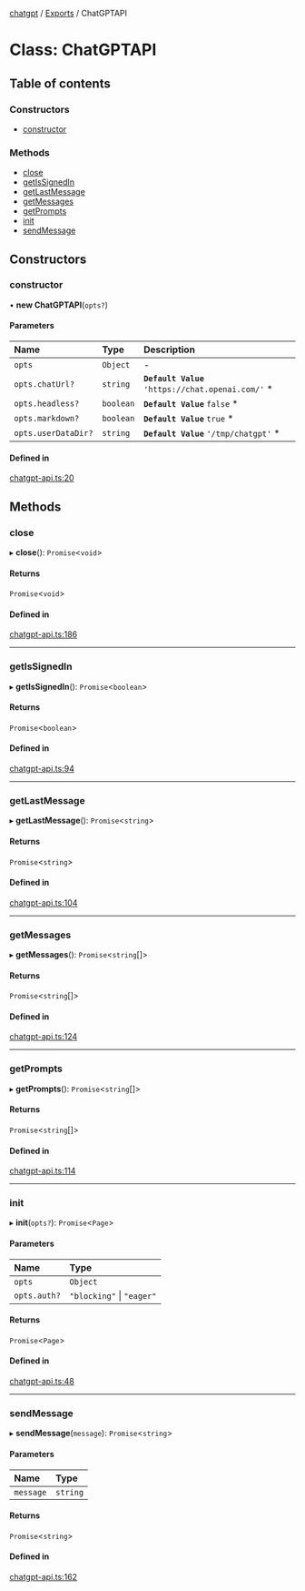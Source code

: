 [chatgpt](../readme.md) / [Exports](../modules.md) / ChatGPTAPI

# Class: ChatGPTAPI

## Table of contents

### Constructors

- [constructor](ChatGPTAPI.md#constructor)

### Methods

- [close](ChatGPTAPI.md#close)
- [getIsSignedIn](ChatGPTAPI.md#getissignedin)
- [getLastMessage](ChatGPTAPI.md#getlastmessage)
- [getMessages](ChatGPTAPI.md#getmessages)
- [getPrompts](ChatGPTAPI.md#getprompts)
- [init](ChatGPTAPI.md#init)
- [sendMessage](ChatGPTAPI.md#sendmessage)

## Constructors

### constructor

• **new ChatGPTAPI**(`opts?`)

#### Parameters

| Name | Type | Description |
| :------ | :------ | :------ |
| `opts` | `Object` | - |
| `opts.chatUrl?` | `string` | **`Default Value`**  `'https://chat.openai.com/'` * |
| `opts.headless?` | `boolean` | **`Default Value`**  `false` * |
| `opts.markdown?` | `boolean` | **`Default Value`**  `true` * |
| `opts.userDataDir?` | `string` | **`Default Value`**  `'/tmp/chatgpt'` * |

#### Defined in

[chatgpt-api.ts:20](https://github.com/transitive-bullshit/chatgpt-api/blob/ddd9545/src/chatgpt-api.ts#L20)

## Methods

### close

▸ **close**(): `Promise`<`void`\>

#### Returns

`Promise`<`void`\>

#### Defined in

[chatgpt-api.ts:186](https://github.com/transitive-bullshit/chatgpt-api/blob/ddd9545/src/chatgpt-api.ts#L186)

___

### getIsSignedIn

▸ **getIsSignedIn**(): `Promise`<`boolean`\>

#### Returns

`Promise`<`boolean`\>

#### Defined in

[chatgpt-api.ts:94](https://github.com/transitive-bullshit/chatgpt-api/blob/ddd9545/src/chatgpt-api.ts#L94)

___

### getLastMessage

▸ **getLastMessage**(): `Promise`<`string`\>

#### Returns

`Promise`<`string`\>

#### Defined in

[chatgpt-api.ts:104](https://github.com/transitive-bullshit/chatgpt-api/blob/ddd9545/src/chatgpt-api.ts#L104)

___

### getMessages

▸ **getMessages**(): `Promise`<`string`[]\>

#### Returns

`Promise`<`string`[]\>

#### Defined in

[chatgpt-api.ts:124](https://github.com/transitive-bullshit/chatgpt-api/blob/ddd9545/src/chatgpt-api.ts#L124)

___

### getPrompts

▸ **getPrompts**(): `Promise`<`string`[]\>

#### Returns

`Promise`<`string`[]\>

#### Defined in

[chatgpt-api.ts:114](https://github.com/transitive-bullshit/chatgpt-api/blob/ddd9545/src/chatgpt-api.ts#L114)

___

### init

▸ **init**(`opts?`): `Promise`<`Page`\>

#### Parameters

| Name | Type |
| :------ | :------ |
| `opts` | `Object` |
| `opts.auth?` | ``"blocking"`` \| ``"eager"`` |

#### Returns

`Promise`<`Page`\>

#### Defined in

[chatgpt-api.ts:48](https://github.com/transitive-bullshit/chatgpt-api/blob/ddd9545/src/chatgpt-api.ts#L48)

___

### sendMessage

▸ **sendMessage**(`message`): `Promise`<`string`\>

#### Parameters

| Name | Type |
| :------ | :------ |
| `message` | `string` |

#### Returns

`Promise`<`string`\>

#### Defined in

[chatgpt-api.ts:162](https://github.com/transitive-bullshit/chatgpt-api/blob/ddd9545/src/chatgpt-api.ts#L162)
